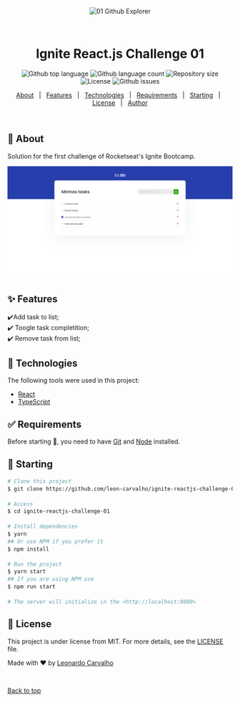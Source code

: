 <div align="center" id="top"> 
  <img src="./.github/app.gif" alt="01 Github Explorer" />

  &#xa0;

  <!-- <a href="https://01githubexplorer.netlify.app">Demo</a> -->
</div>

<h1 align="center">Ignite React.js Challenge 01</h1>

<p align="center">
  <img alt="Github top language" src="https://img.shields.io/github/languages/top/{{YOUR_GITHUB_USERNAME}}/01-github-explorer?color=56BEB8">

  <img alt="Github language count" src="https://img.shields.io/github/languages/count/{{YOUR_GITHUB_USERNAME}}/01-github-explorer?color=56BEB8">

  <img alt="Repository size" src="https://img.shields.io/github/repo-size/{{YOUR_GITHUB_USERNAME}}/01-github-explorer?color=56BEB8">

  <img alt="License" src="https://img.shields.io/github/license/{{YOUR_GITHUB_USERNAME}}/01-github-explorer?color=56BEB8">

  <img alt="Github issues" src="https://img.shields.io/github/issues/{{YOUR_GITHUB_USERNAME}}/01-github-explorer?color=56BEB8" />

  <!-- <img alt="Github forks" src="https://img.shields.io/github/forks/{{YOUR_GITHUB_USERNAME}}/01-github-explorer?color=56BEB8" /> -->

  <!-- <img alt="Github stars" src="https://img.shields.io/github/stars/{{YOUR_GITHUB_USERNAME}}/01-github-explorer?color=56BEB8" /> -->
</p>

<!-- Status -->

<!-- <h4 align="center"> 
	🚧  01 Github Explorer 🚀 Under construction...  🚧
</h4> 

<hr> -->

<p align="center">
  <a href="#dart-about">About</a> &#xa0; | &#xa0; 
  <a href="#sparkles-features">Features</a> &#xa0; | &#xa0;
  <a href="#rocket-technologies">Technologies</a> &#xa0; | &#xa0;
  <a href="#white_check_mark-requirements">Requirements</a> &#xa0; | &#xa0;
  <a href="#checkered_flag-starting">Starting</a> &#xa0; | &#xa0;
  <a href="#memo-license">License</a> &#xa0; | &#xa0;
  <a href="https://github.com/{{YOUR_GITHUB_USERNAME}}" target="_blank">Author</a>
</p>

<br>

## :dart: About ##

Solution for the first challenge of Rocketseat's Ignite Bootcamp.

<img src="./docs/desktop.png" alt="Task list with 4 items one of them was completed">

## :sparkles: Features ##

:heavy_check_mark:Add task to list;\
:heavy_check_mark: Toogle task completition;\
:heavy_check_mark: Remove task from list;

## :rocket: Technologies ##

The following tools were used in this project:

- [React](https://pt-br.reactjs.org/)
- [TypeScript](https://www.typescriptlang.org/)

## :white_check_mark: Requirements ##

Before starting :checkered_flag:, you need to have [Git](https://git-scm.com) and [Node](https://nodejs.org/en/) installed.

## :checkered_flag: Starting ##

```bash
# Clone this project
$ git clone https://github.com/leon-carvalho/ignite-reactjs-challenge-01.git

# Access
$ cd ignite-reactjs-challenge-01

# Install dependencies
$ yarn 
## Or use NPM if you prefer it
$ npm install

# Run the project
$ yarn start
## If you are using NPM use
$ npm run start

# The server will initialize in the <http://localhost:8080>
```

## :memo: License ##

This project is under license from MIT. For more details, see the [LICENSE](LICENSE.md) file.


Made with :heart: by <a href="https://github.com/leon-carvalho" target="_blank">Leonardo Carvalho</a>

&#xa0;

<a href="#top">Back to top</a>
